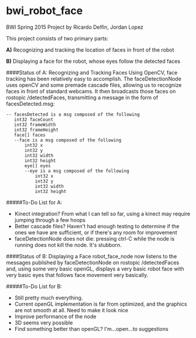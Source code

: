 # bwi_robot_face
BWI Spring 2015 Project by Ricardo Delfin, Jordan Lopez

This project consists of two primary parts:

**A)** Recognizing and tracking the location of faces in front of the robot

**B)** Displaying a face for the robot, whose eyes follow the detected faces



####Status of A: Recognizing and Tracking Faces
Using OpenCV, face tracking has been relatively easy to accomplish. The faceDetectionNode uses openCV and some premade cascade files, allowing us to recognize faces in front of standard webcams. It then broadcasts those faces on rostopic /detectedFaces, transmitting a message in the form of facesDetected.msg:
 ```      
-- facesDetected is a msg composed of the following
	int32 faceCount
	int32 frameWidth
	int32 frameHeight
	face[] faces
	--face is a msg composed of the following
		int32 x
		int32 y
		int32 width
		int32 height
		eye[] eyes
		--eye is a msg composed of the following
			int32 x
			int32 y
			int32 width
			int32 height
```

#####To-Do List for A:
- Kinect integration? From what I can tell so far, using a kinect may require jumping through a few hoops
- Better cascade files? Haven't had enough testing to determine if the ones we have are sufficient, or if there's any room for improvement
- faceDetectionNode does not die: pressing ctrl-C while the node is running does not kill the node. It's stubborn.

####Status of B: Displaying a Face
robot_face_node now listens to the messages published by faceDetectionNode on rostopic /detectedFaces and, using some very basic openGL, displays a very basic robot face with very basic eyes that follows face movement very basically.

#####To-Do List for B:
- Still pretty much everything.
- Current openGL implementation is far from optimized, and the graphics are not smooth at all. Need to make it look nice
- Improve performance of the node
- 3D seems very possible
- Find something better than openGL? I'm...open...to suggestions
